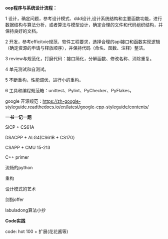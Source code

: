 **oop程序与系统设计流程：**

1  设计，确定问题，参考设计模式、ddd设计,设计系统结构和主要函数功能，进行数据结构与算法分析，或者算法与模型设计，确定合理的文件和代码组织结构，并保持良好的文档。

2  开发，参考efficitvie规范、软件工程要求，选择合理的api接口和函数实现逻辑（确定资源的申请与释放顺序），并保持代码（命名、函数、注释）整洁。

3  review与规范化，打磨代码：接口简化，分解函数、修改名称、消除重复。

4  单元测试和自测试。

5  不断重构，性能调优，进行小的重构。

6  工具和编程规范箱：unittest、Pylint、PyChecker、PyFlakes，

google 开源规范：https://zh-google-styleguide.readthedocs.io/en/latest/google-cpp-styleguide/contents/

**一书一记一题**

SICP + CS61A

DSACPP + ALG4(CS61B + CS170）

CSAPP + CMU 15-213

C++ primer

流畅的python 

重构

设计模式的艺术

剑指offer

labuladong算法小抄


**Code实践**

code: hot 100  + 扩展(花花酱等)

